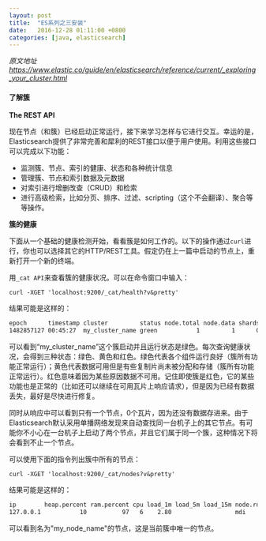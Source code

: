 ```yaml
---
layout: post
title:  "ES系列之三安装"
date:   2016-12-28 01:11:00 +0800
categories: [java, elasticsearch]
---
```


*原文地址   https://www.elastic.co/guide/en/elasticsearch/reference/current/_exploring_your_cluster.html*



#### 了解簇

**The REST API**

现在节点（和簇）已经启动正常运行，接下来学习怎样与它进行交互。幸运的是，Elasticsearch提供了非常完善和犀利的REST接口以便于用户使用。利用这些接口可以完成以下功能：         

* 监测簇、节点、索引的健康、状态和各种统计信息
* 管理簇、节点和索引数据及元数据
* 对索引进行增删改查（CRUD）和检索
* 进行高级检索，比如分页、排序、过滤、scripting（这个不会翻译）、聚合等等操作。


**簇的健康**

下面从一个基础的健康检测开始，看看簇是如何工作的。以下的操作通过`curl`进行，你也可以选择其它的HTTP/REST工具。假定仍在上一篇中启动的节点上，重新打开一个新的终端。

用`_cat API`来查看簇的健康状况。可以在命令窗口中输入：

`curl -XGET 'localhost:9200/_cat/health?v&pretty'`

结果可能是这样的：

```bash
epoch      timestamp cluster         status node.total node.data shards pri relo init unassign pending_tasks max_task_wait_time active_shards_percent
1482857127 00:45:27  my_cluster_name green           1         1      0   0    0    0        0             0                  -                100.0%
```

可以看到“my_cluster_name”这个簇启动并且运行状态是绿色。每次查询健康状况，会得到三种状态：绿色、黄色和红色。绿色代表各个组件运行良好（簇所有功能正常运行）；黄色代表数据可用但是有些复制片尚未被分配和存储（簇所有功能正常运行）。红色意味着因为某些原因数据不可用。记住即使簇是红色，它的某些功能也是正常的（比如还可以继续在可用瓦片上响应请求），但是因为已经有数据丢失，最好是尽快进行修复。

同时从响应中可以看到只有一个节点，0个瓦片，因为还没有数据存进来。由于Elasticsearch默认采用单播网络发现来自动查找同一台机子上的其它节点。有可能你不小心在一台机子上启动了两个节点，并且它们属于同一个簇，这种情况下将会看到不止一个节点。

可以使用下面的指令列出簇中所有的节点：

```base
curl -XGET 'localhost:9200/_cat/nodes?v&pretty'
```

结果可能是这样的：

```bash
ip        heap.percent ram.percent cpu load_1m load_5m load_15m node.role master name
127.0.0.1           10          97   6    2.80                  mdi       *      my_node_name
```

可以看到名为"my_node_name"的节点，这是当前簇中唯一的节点。

